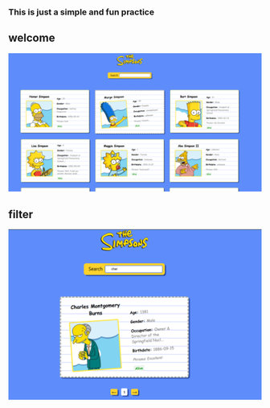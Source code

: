 ### This is just a simple and fun practice

## welcome

![sin1](public/sin1.png)

## filter

![sin2](public/sin2.png)